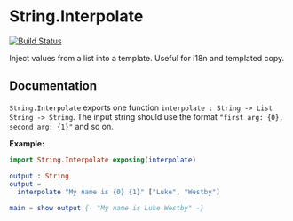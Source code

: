# String.Interpolate
[![Build Status](https://travis-ci.org/lukewestby/elm-string-interpolate.svg)](https://travis-ci.org/lukewestby/elm-string-interpolate)

Inject values from a list into a template. Useful for i18n and templated copy.

## Documentation

`String.Interpolate` exports one function `interpolate : String -> List String
-> String`. The input string should use the format `"first arg: {0}, second
arg: {1}"` and so on.

**Example:**
```elm
import String.Interpolate exposing(interpolate)

output : String
output =
  interpolate "My name is {0} {1}" ["Luke", "Westby"]

main = show output {- "My name is Luke Westby" -}
```
